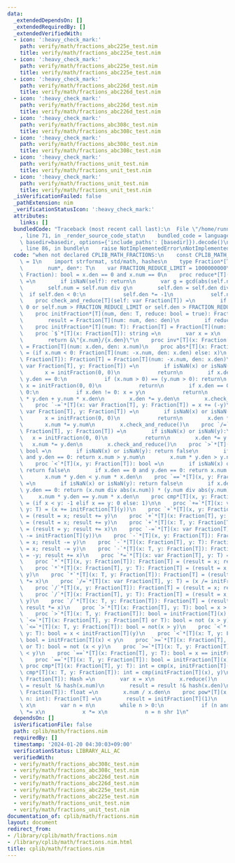 ```yaml
---
data:
  _extendedDependsOn: []
  _extendedRequiredBy: []
  _extendedVerifiedWith:
  - icon: ':heavy_check_mark:'
    path: verify/math/fractions_abc225e_test.nim
    title: verify/math/fractions_abc225e_test.nim
  - icon: ':heavy_check_mark:'
    path: verify/math/fractions_abc225e_test.nim
    title: verify/math/fractions_abc225e_test.nim
  - icon: ':heavy_check_mark:'
    path: verify/math/fractions_abc226d_test.nim
    title: verify/math/fractions_abc226d_test.nim
  - icon: ':heavy_check_mark:'
    path: verify/math/fractions_abc226d_test.nim
    title: verify/math/fractions_abc226d_test.nim
  - icon: ':heavy_check_mark:'
    path: verify/math/fractions_abc308c_test.nim
    title: verify/math/fractions_abc308c_test.nim
  - icon: ':heavy_check_mark:'
    path: verify/math/fractions_abc308c_test.nim
    title: verify/math/fractions_abc308c_test.nim
  - icon: ':heavy_check_mark:'
    path: verify/math/fractions_unit_test.nim
    title: verify/math/fractions_unit_test.nim
  - icon: ':heavy_check_mark:'
    path: verify/math/fractions_unit_test.nim
    title: verify/math/fractions_unit_test.nim
  _isVerificationFailed: false
  _pathExtension: nim
  _verificationStatusIcon: ':heavy_check_mark:'
  attributes:
    links: []
  bundledCode: "Traceback (most recent call last):\n  File \"/home/runner/.local/lib/python3.10/site-packages/onlinejudge_verify/documentation/build.py\"\
    , line 71, in _render_source_code_stat\n    bundled_code = language.bundle(stat.path,\
    \ basedir=basedir, options={'include_paths': [basedir]}).decode()\n  File \"/home/runner/.local/lib/python3.10/site-packages/onlinejudge_verify/languages/nim.py\"\
    , line 86, in bundle\n    raise NotImplementedError\nNotImplementedError\n"
  code: "when not declared CPLIB_MATH_FRACTIONS:\n    const CPLIB_MATH_FRACTIONS*\
    \ = 1\n    import strformat, std/math, hashes\n    type Fraction*[T] = object\n\
    \        num*, den*: T\n    var FRACTION_REDUCE_LIMIT = 1000000000\n    proc isNaN*(x:\
    \ Fraction): bool = x.den == 0 and x.num == 0\n    proc reduce*[T](self: var Fraction[T])\
    \ =\n        if isNaN(self): return\n        var g = gcd(abs(self.num), abs(self.den))\n\
    \        self.num = self.num div g\n        self.den = self.den div g\n      \
    \  if self.den < 0:\n            self.den *= -1\n            self.num *= -1\n\
    \    proc check_and_reduce[T](self: var Fraction[T]) =\n        if self.den <\
    \ 0 or self.num > FRACTION_REDUCE_LIMIT or self.den > FRACTION_REDUCE_LIMIT: self.reduce()\n\
    \    proc initFraction*[T](num, den: T, reduce: bool = true): Fraction[T] =\n\
    \        result = Fraction[T](num: num, den: den)\n        if reduce: result.reduce()\n\
    \    proc initFraction*[T](num: T): Fraction[T] = Fraction[T](num: num, den: T(1))\n\
    \    proc `$`*[T](x: Fraction[T]): string =\n        var x = x\n        x.reduce()\n\
    \        return &\"{x.num}/{x.den}\"\n    proc inv*[T](x: Fraction[T]): Fraction[T]\
    \ = Fraction[T](num: x.den, den: x.num)\n    proc abs*[T](x: Fraction[T]): Fraction[T]\
    \ = (if x.num < 0: Fraction[T](num: -x.num, den: x.den) else: x)\n    proc `-`*[T](x:\
    \ Fraction[T]): Fraction[T] = Fraction[T](num: -x.num, den: x.den)\n    proc `+=`*[T](x:\
    \ var Fraction[T], y: Fraction[T]) =\n        if isNaN(x) or isNaN(y):\n     \
    \       x = initFraction(0, 0)\n            return\n        if x.den == 0 and\
    \ y.den == 0:\n            if (x.num > 0) == (y.num > 0): return\n           \
    \ x = initFraction(0, 0)\n            return\n        if x.den == 0 or y.den ==\
    \ 0:\n            if x.den != 0: x = y\n            return\n        x.num = x.num\
    \ * y.den + y.num * x.den\n        x.den *= y.den\n        x.check_and_reduce()\n\
    \    proc `-=`*[T](x: var Fraction[T], y: Fraction[T]) = x += (-y)\n    proc `*=`*[T](x:\
    \ var Fraction[T], y: Fraction[T]) =\n        if isNaN(x) or isNaN(y):\n     \
    \       x = initFraction(0, 0)\n            return\n        x.den *= y.den\n \
    \       x.num *= y.num\n        x.check_and_reduce()\n    proc `/=`*[T](x: var\
    \ Fraction[T], y: Fraction[T]) =\n        if isNaN(x) or isNaN(y):\n         \
    \   x = initFraction(0, 0)\n            return\n        x.den *= y.num\n     \
    \   x.num *= y.den\n        x.check_and_reduce()\n    proc `>`*[T](x, y: Fraction[T]):\
    \ bool =\n        if isNaN(x) or isNaN(y): return false\n        if x.den == 0\
    \ and y.den == 0: return x.num > y.num\n        x.num * y.den > y.num * x.den\n\
    \    proc `<`*[T](x, y: Fraction[T]): bool =\n        if isNaN(x) or isNaN(y):\
    \ return false\n        if x.den == 0 and y.den == 0: return x.num < y.num\n \
    \       x.num * y.den < y.num * x.den\n    proc `==`*[T](x, y: Fraction[T]): bool\
    \ =\n        if isNaN(x) or isNaN(y): return false\n        if x.den == 0 and\
    \ y.den == 0: return (x.num div abs(x.num)) * (y.num div abs(y.num)) > 0\n   \
    \     x.num * y.den == y.num * x.den\n    proc cmp*[T](x, y: Fraction[T]): int\
    \ = (if x < y: -1 elif x == y: 0 else: 1)\n\n    proc `+=`*[T](x: var Fraction[T],\
    \ y: T) = (x += initFraction[T](y))\n    proc `+`*[T](x, y: Fraction[T]): Fraction[T]\
    \ = (result = x; result += y)\n    proc `+`*[T](x: Fraction[T], y: T): Fraction[T]\
    \ = (result = x; result += y)\n    proc `+`*[T](x: T, y: Fraction[T]): Fraction[T]\
    \ = (result = y; result += x)\n    proc `-=`*[T](x: var Fraction[T], y: T) = (x\
    \ -= initFraction[T](y))\n    proc `-`*[T](x, y: Fraction[T]): Fraction[T] = (result\
    \ = x; result -= y)\n    proc `-`*[T](x: Fraction[T], y: T): Fraction[T] = (result\
    \ = x; result -= y)\n    proc `-`*[T](x: T, y: Fraction[T]): Fraction[T] = (result\
    \ = -y; result += x)\n    proc `*=`*[T](x: var Fraction[T], y: T) = (x *= initFraction[T](y))\n\
    \    proc `*`*[T](x, y: Fraction[T]): Fraction[T] = (result = x; result *= y)\n\
    \    proc `*`*[T](x: Fraction[T], y: T): Fraction[T] = (result = x; result *=\
    \ y)\n    proc `*`*[T](x: T, y: Fraction[T]): Fraction[T] = (result = y; result\
    \ *= x)\n    proc `/=`*[T](x: var Fraction[T], y: T) = (x /= initFraction[T](y))\n\
    \    proc `/`*[T](x, y: Fraction[T]): Fraction[T] = (result = x; result /= y)\n\
    \    proc `/`*[T](x: Fraction[T], y: T): Fraction[T] = (result = x; result /=\
    \ y)\n    proc `/`*[T](x: T, y: Fraction[T]): Fraction[T] = (result = y.inv();\
    \ result *= x)\n    proc `>`*[T](x: Fraction[T], y: T): bool = x > initFraction[T](y)\n\
    \    proc `>`*[T](x: T, y: Fraction[T]): bool = initFraction[T](x) > y\n    proc\
    \ `<=`*[T](x: Fraction[T], y: Fraction[T] or T): bool = not (x > y)\n    proc\
    \ `<=`*[T](x: T, y: Fraction[T]): bool = not(x > y)\n    proc `<`*[T](x: Fraction[T],\
    \ y: T): bool = x < initFraction[T](y)\n    proc `<`*[T](x: T, y: Fraction[T]):\
    \ bool = initFraction[T](x) < y\n    proc `>=`*[T](x: Fraction[T], y: Fraction[T]\
    \ or T): bool = not (x < y)\n    proc `>=`*[T](x: T, y: Fraction[T]): bool = not(x\
    \ < y)\n    proc `==`*[T](x: Fraction[T], y: T): bool = x == initFraction[T](y)\n\
    \    proc `==`*[T](x: T, y: Fraction[T]): bool = initFraction[T](x) == y\n   \
    \ proc cmp*[T](x: Fraction[T], y: T): int = cmp(x, initFraction[T](y))\n    proc\
    \ cmp*[T](x: T, y: Fraction[T]): int = cmp(initFraction[T](x), y)\n    proc hash*[T](x:\
    \ Fraction[T]): Hash =\n        var x = x\n        x.reduce()\n        result\
    \ = result !& hash(x.num)\n        result = result !& hash(x.den)\n    proc toFloat*[T](x:\
    \ Fraction[T]): float =\n        x.num / x.den\n    proc pow*[T](x: Fraction[T],\
    \ n: int): Fraction[T] =\n        result = initFraction[T](1)\n        var x =\
    \ x\n        var n = n\n        while n > 0:\n            if (n and 1) == 1: result\
    \ *= x\n            x *= x\n            n = n shr 1\n"
  dependsOn: []
  isVerificationFile: false
  path: cplib/math/fractions.nim
  requiredBy: []
  timestamp: '2024-01-20 04:30:03+09:00'
  verificationStatus: LIBRARY_ALL_AC
  verifiedWith:
  - verify/math/fractions_abc308c_test.nim
  - verify/math/fractions_abc308c_test.nim
  - verify/math/fractions_abc226d_test.nim
  - verify/math/fractions_abc226d_test.nim
  - verify/math/fractions_abc225e_test.nim
  - verify/math/fractions_abc225e_test.nim
  - verify/math/fractions_unit_test.nim
  - verify/math/fractions_unit_test.nim
documentation_of: cplib/math/fractions.nim
layout: document
redirect_from:
- /library/cplib/math/fractions.nim
- /library/cplib/math/fractions.nim.html
title: cplib/math/fractions.nim
---
```


